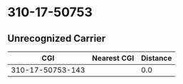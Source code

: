 # 310-17-50753
## Unrecognized Carrier


| CGI | Nearest CGI | Distance |
|-----|-------------|----------|
| 310-17-50753-143 |  | 0.0 |
